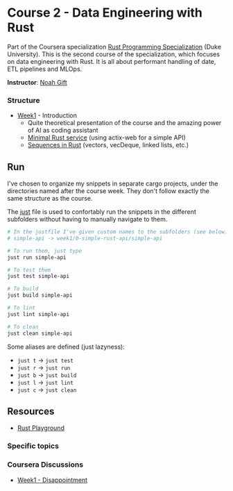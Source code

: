 # Course 2 - Data Engineering with Rust

Part of the Coursera
specialization [Rust Programming Specialization](https://www.coursera.org/specializations/rust-programming) (Duke
University).
This is the second course of the specialization, which focuses on data engineering with Rust. It is all about performant
handling of date, ETL pipelines and MLOps.

__Instructor__: [Noah Gift](https://noahgift.com/)

### Structure

- [Week1](week1) - Introduction
    - Quite theoretical presentation of the course and the amazing power of AI as coding assistant
    - [Minimal Rust service](week1/0-simple-rust-api) (using actix-web for a simple API)
    - [Sequences in Rust](week1/1-rust-sequences) (vectors, vecDeque, linked lists, etc.)

## Run

I've chosen to organize my snippets in separate cargo projects, under the directories
named after the course week. They don't follow exactly the same structure as the course.

The [just](https://just.systems/man/en/chapter_1.html) file is used to confortably run the snippets
in the different subfolders without having to manually navigate to them.

```sh
# In the justfile I've given custom names to the subfolders (see below)
# simple-api -> week1/0-simple-rust-api/simple-api

# To run them, just type
just run simple-api 

# To test them
just test simple-api

# To build
just build simple-api

# To lint
just lint simple-api 

# To clean
just clean simple-api
```

Some aliases are defined (just lazyness):

- `just t` -> `just test`
- `just r` -> `just run`
- `just b` -> `just build`
- `just l` -> `just lint`
- `just c` -> `just clean`

## Resources

- [Rust Playground](https://play.rust-lang.org/?version=stable&mode=debug&edition=2021)

### Specific topics


### Coursera Discussions

- [Week1 - Disappointment](https://www.coursera.org/learn/data-engineering-rust/discussions/forums/kUkT2yC8Ee6_Lgoc7ulpMw/threads/RROzRfxWEe66og4Z2poFYQ)
